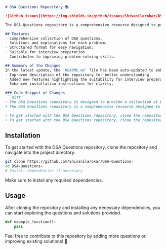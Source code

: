 ```markdown
# DSA Questions Repository 📚

![GitHub issues](https://img.shields.io/github/issues/Shivanilarokar/DSA-Questions-) ![GitHub license](https://img.shields.io/github/license/Shivanilarokar/DSA-Questions-)

The DSA Questions repository is a comprehensive resource designed to provide a collection of Data Structures and Algorithms (DSA) questions to help you enhance your coding skills and prepare for technical interviews.

## Features
- Comprehensive collection of DSA questions.
- Solutions and explanations for each problem.
- Structured format for easy navigation.
- Suitable for interview preparation.
- Contributes to improving problem-solving skills.

## Summary of the Changes
In the latest update, the `README.md` file has been auto-updated to enhance clarity and improve the overall presentation of the repository. Key changes include:
- Improved description of the repository for better understanding.
- Added new features highlighting the suitability for interview preparation and skill improvement.
- Enhanced installation instructions for clarity.

### Code Snippet of Changes
```diff
- The DSA Questions repository is designed to provide a collection of Data Structures and Algorithms (DSA) questions to help you enhance your coding skills and prepare for technical interviews.
+ The DSA Questions repository is a comprehensive resource designed to provide a collection of Data Structures and Algorithms (DSA) questions to help you enhance your coding skills and prepare for technical interviews.

- To get started with the DSA Questions repository, clone the repository and navigate into the project directory:
+ To get started with the DSA Questions repository, clone the repository and navigate into the project directory:
```

## Installation
To get started with the DSA Questions repository, clone the repository and navigate into the project directory:
```bash
git clone https://github.com/Shivanilarokar/DSA-Questions-
cd DSA-Questions-
# Install dependencies if necessary
```
Make sure to install any required dependencies.

## Usage
After cloning the repository and installing any necessary dependencies, you can start exploring the questions and solutions provided.

```python
def example_function():
    pass
```

Feel free to contribute to this repository by adding more questions or improving existing solutions! 🚀
```
